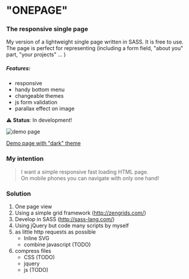 # "ONEPAGE"
### The responsive single page

My version of a lightweight single page written in SASS. It is free to use.<br />
The page is perfect for representing (including a form field, "about you" part, "your projects" ... )

##### Features:
- responsive
- handy bottom menu
- changeable themes
- js form validation
- parallax effect on image

:warning: __Status__: In development!

<img src="http://www.digiboarder.de/demo/onepage/qrcode.png" target="_blank" alt="demo page"/>

[Demo page with "dark" theme](http://www.digiboarder.de/demo/onepage "DEMO Page")


### My intention

> I want a simple responsive fast loading HTML page.<br />
> On mobile phones you can navigate with only one hand!

### Solution 

1. One page view
2. Using a simple grid framework (http://zengrids.com/)
3. Develop in SASS (http://sass-lang.com/)
4. Using jQuery but code many scripts by myself
5. as little http requests as possible
	* Inline SVG
	* combine javascript (TODO)
6. compress files
	* CSS (TODO)
	* jquery
	* js (TODO)
	
	

